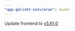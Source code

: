 ```yaml
---
"app-gelinkt-notuleren": minor
---
```


Update frontend to [v5.61.0](https://github.com/lblod/frontend-gelinkt-notuleren/releases/tag/v5.61.0)
